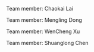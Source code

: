 Team member: Chaokai Lai

Team member: Mengling Dong

Team member: WenCheng Xu

Team member: Shuanglong Chen